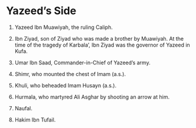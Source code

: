 Yazeed’s Side
=============

1. Yazeed Ibn Muawiyah, the ruling Caliph.

2. Ibn Ziyad, son of Ziyad who was made a brother by Muawiyah. At the
time of the tragedy of Karbala’, Ibn Ziyad was the governor of Yazeed in
Kufa.

3. Umar Ibn Saad, Commander-in-Chief of Yazeed’s army.

4. Shimr, who mounted the chest of Imam (a.s.).

5. Khuli, who beheaded Imam Husayn (a.s.).

6. Hurmala, who martyred Ali Asghar by shooting an arrow at him.

7. Naufal.

8. Hakim Ibn Tufail.


